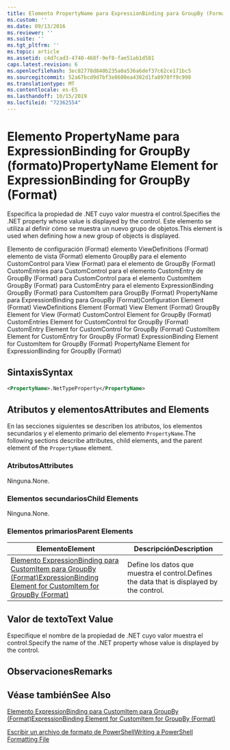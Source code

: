 ```yaml
---
title: Elemento PropertyName para ExpressionBinding para GroupBy (Format) | Microsoft Docs
ms.custom: ''
ms.date: 09/13/2016
ms.reviewer: ''
ms.suite: ''
ms.tgt_pltfrm: ''
ms.topic: article
ms.assetid: c4d7cad3-4740-468f-9ef8-fae51ab1d581
caps.latest.revision: 6
ms.openlocfilehash: 3ec82778d840b235a0a536a6def37c62ce171bc5
ms.sourcegitcommit: 52a67bcd9d7bf3e8600ea4302d1fa8970ff9c998
ms.translationtype: MT
ms.contentlocale: es-ES
ms.lasthandoff: 10/15/2019
ms.locfileid: "72362554"
---
```

# <a name="propertyname-element-for-expressionbinding-for-groupby-format"></a><span data-ttu-id="b00bb-102">Elemento PropertyName para ExpressionBinding for GroupBy (formato)</span><span class="sxs-lookup"><span data-stu-id="b00bb-102">PropertyName Element for ExpressionBinding for GroupBy (Format)</span></span>

<span data-ttu-id="b00bb-103">Especifica la propiedad de .NET cuyo valor muestra el control.</span><span class="sxs-lookup"><span data-stu-id="b00bb-103">Specifies the .NET property whose value is displayed by the control.</span></span> <span data-ttu-id="b00bb-104">Este elemento se utiliza al definir cómo se muestra un nuevo grupo de objetos.</span><span class="sxs-lookup"><span data-stu-id="b00bb-104">This element is used when defining how a new group of objects is displayed.</span></span>

<span data-ttu-id="b00bb-105">Elemento de configuración (Format) elemento ViewDefinitions (Format) elemento de vista (Format) elemento GroupBy para el elemento CustomControl para View (Format) para el elemento de GroupBy (Format) CustomEntries para CustomControl para el elemento CustomEntry de GroupBy (Format) para CustomControl para el elemento CustomItem GroupBy (Format) para CustomEntry para el elemento ExpressionBinding GroupBy (Format) para CustomItem para GroupBy (Format) PropertyName para ExpressionBinding para GroupBy (Format)</span><span class="sxs-lookup"><span data-stu-id="b00bb-105">Configuration Element (Format) ViewDefinitions Element (Format) View Element (Format) GroupBy Element for View (Format) CustomControl Element for GroupBy (Format) CustomEntries Element for CustomControl for GroupBy (Format) CustomEntry Element for CustomControl for GroupBy (Format) CustomItem Element for CustomEntry for GroupBy (Format) ExpressionBinding Element for CustomItem for GroupBy (Format) PropertyName Element for ExpressionBinding for GroupBy (Format)</span></span>

## <a name="syntax"></a><span data-ttu-id="b00bb-106">Sintaxis</span><span class="sxs-lookup"><span data-stu-id="b00bb-106">Syntax</span></span>

```xml
<PropertyName>.NetTypeProperty</PropertyName>
```

## <a name="attributes-and-elements"></a><span data-ttu-id="b00bb-107">Atributos y elementos</span><span class="sxs-lookup"><span data-stu-id="b00bb-107">Attributes and Elements</span></span>

<span data-ttu-id="b00bb-108">En las secciones siguientes se describen los atributos, los elementos secundarios y el elemento primario del elemento `PropertyName`.</span><span class="sxs-lookup"><span data-stu-id="b00bb-108">The following sections describe attributes, child elements, and the parent element of the `PropertyName` element.</span></span>

### <a name="attributes"></a><span data-ttu-id="b00bb-109">Atributos</span><span class="sxs-lookup"><span data-stu-id="b00bb-109">Attributes</span></span>

<span data-ttu-id="b00bb-110">Ninguna.</span><span class="sxs-lookup"><span data-stu-id="b00bb-110">None.</span></span>

### <a name="child-elements"></a><span data-ttu-id="b00bb-111">Elementos secundarios</span><span class="sxs-lookup"><span data-stu-id="b00bb-111">Child Elements</span></span>

<span data-ttu-id="b00bb-112">Ninguna.</span><span class="sxs-lookup"><span data-stu-id="b00bb-112">None.</span></span>

### <a name="parent-elements"></a><span data-ttu-id="b00bb-113">Elementos primarios</span><span class="sxs-lookup"><span data-stu-id="b00bb-113">Parent Elements</span></span>

|<span data-ttu-id="b00bb-114">Elemento</span><span class="sxs-lookup"><span data-stu-id="b00bb-114">Element</span></span>|<span data-ttu-id="b00bb-115">Descripción</span><span class="sxs-lookup"><span data-stu-id="b00bb-115">Description</span></span>|
|-------------|-----------------|
|[<span data-ttu-id="b00bb-116">Elemento ExpressionBinding para CustomItem para GroupBy (Format)</span><span class="sxs-lookup"><span data-stu-id="b00bb-116">ExpressionBinding Element for CustomItem for GroupBy (Format)</span></span>](./expressionbinding-element-for-customitem-for-groupby-format.md)|<span data-ttu-id="b00bb-117">Define los datos que muestra el control.</span><span class="sxs-lookup"><span data-stu-id="b00bb-117">Defines the data that is displayed by the control.</span></span>|

## <a name="text-value"></a><span data-ttu-id="b00bb-118">Valor de texto</span><span class="sxs-lookup"><span data-stu-id="b00bb-118">Text Value</span></span>

<span data-ttu-id="b00bb-119">Especifique el nombre de la propiedad de .NET cuyo valor muestra el control.</span><span class="sxs-lookup"><span data-stu-id="b00bb-119">Specify the name of the .NET property whose value is displayed by the control.</span></span>

## <a name="remarks"></a><span data-ttu-id="b00bb-120">Observaciones</span><span class="sxs-lookup"><span data-stu-id="b00bb-120">Remarks</span></span>

## <a name="see-also"></a><span data-ttu-id="b00bb-121">Véase también</span><span class="sxs-lookup"><span data-stu-id="b00bb-121">See Also</span></span>

[<span data-ttu-id="b00bb-122">Elemento ExpressionBinding para CustomItem para GroupBy (Format)</span><span class="sxs-lookup"><span data-stu-id="b00bb-122">ExpressionBinding Element for CustomItem for GroupBy (Format)</span></span>](./expressionbinding-element-for-customitem-for-groupby-format.md)

[<span data-ttu-id="b00bb-123">Escribir un archivo de formato de PowerShell</span><span class="sxs-lookup"><span data-stu-id="b00bb-123">Writing a PowerShell Formatting File</span></span>](./writing-a-powershell-formatting-file.md)
